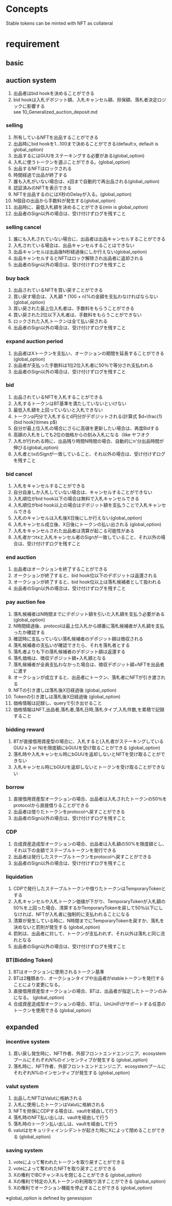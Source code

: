 # Concepts
Stable tokens can be minted with NFT as collateral

# requirement

## basic

## auction system
1. 出品者はbid hookを決めることができる
1. bid hookは入札デポジット額、入札キャンセル額、担保額、落札者決定ロジックに影響する  
  see 10_Generalized_auction_deposit.md

### selling 
1. 所有しているNFTを出品することができる
1. 出品時にbid hookを1...100まで決めることができる(default:x, default is global_option)
1. 出品するにはGUUをステーキングする必要がある(global_option)
1. 入札に使うトークンを選ぶことができる。(global_option)
1. 出品するNFTはロックされる
1. 時間経過で出品が終了する
1. 誰も入札がいない場合は、x回まで自動的で再出品される(global_option)
1. 認証済みのNFTを表示できる
1. NFTを出品するのにはX秒のDelayが入る。(global_option)
1. N個目の出品から手数料が発生する(global_option)
1. 出品時に、最低入札額を決めることができる(min is global_option)
1. 出品者のSign以外の場合は、受け付けずログを残すこと

### selling cancel
1. 誰にも入札されていない場合に、出品者は出品キャンセルすることができる
1. 入札されている場合は、出品キャンセルすることはできない
1. 出品キャンセルは出品後N秒経過後にしか行えない(global_option)
1. 出品キャンセルするとNFTはロック解除され出品者に返却される
1. 出品者のSign以外の場合は、受け付けずログを残すこと

### buy back
1. 出品されているNFTを買い戻すことができる
1. 買い戻す場合は、入札額 * (100 + n)%の金額を支払わなければならない(global_option)
1. 買い戻された最上位入札者は、手数料をもらうことができる
1. 買い戻された2位以下入札者は、手数料をもらうことができない
1. ロックされた入札トークンは全て払い戻される
1. 出品者のSign以外の場合は、受け付けずログを残すこと

### expand auction period
1. 出品者はXトークンを支払い、オークションの期間を延長することができる(global_option)
1. 出品者が支払った手数料は1位2位入札者に50％で等分され支払われる
1. 出品者のSign以外の場合は、受け付けずログを残すこと

### bid
1. 出品されているNFTを入札することができる
1. 入札するトークンはBT基準を満たしていないといけない
1. 最低入札額を上回っていないと入札できない
1. トークンp円分で入札するとd円分がデポジットされる(計算式 $d=\frac{1}{bid hook}\times p$)
1. 自分が最上位入札の場合にさらに高値を更新したい場合は、再度Bidする
1. 高額の入札をしても2位の価格からの刻み入札になる（like ヤフオク
1. 入札が行われる時に、出品残り時間N時間の場合、自動的にn'分出品時間が伸びる(global_option)
1. 入札者とtxのSignが一致していること、それ以外の場合は、受け付けずログを残すこと

### bid cancel
1. 入札をキャンセルすることができる
1. 自分自身しか入札していない場合は、キャンセルすることができない
1. 入札順位がbid hook以下の場合は無料で入札キャンセルできる
1. 入札順位がbid hook以上の場合はデポジット額を支払うことで入札キャンセルできる
1. 入札のキャンセルは入札後X日後にしか行えない(global_option)
1. 入札キャンセル成立後、X日後にトークンの払い出される (global_option)
1. 入札をキャンセルされた出品者は清算が起こる可能性がある
1. 入札者かつtxと入札キャンセル者のSignが一致していること、それ以外の場合は、受け付けずログを残すこと

### end auction
1. 出品者はオークションを終了することができる
1. オークションが終了すると、bid hook位以下のデポジットは返還される
1. オークションが終了すると、bid hook位以上は落札候補者として扱われる
1. 出品者のSign以外の場合は、受け付けずログを残すこと
### pay auction fee
1. 落札候補者はN時間までにデポジット額を引いた入札額を支払う必要がある (global_option)
1. N時間経過後、protocolは最上位入札から順番に落札候補者が入札額を支払ったか確認する
1. 確認時に支払っていない落札候補者のデポジット額は徴収される
1. 落札候補者の支払いが確認できたら、それを落札者とする
1. 落札者よりも下の落札候補者のデポジット額は返還する
1. 落札価格は、徴収デポジット額+入札額となる
1. 落札候補者が全員支払わなかった場合は、徴収デポジット額+NFTを出品者に渡す
1. オークションが成立すると、出品者にトークン、落札者にNFTが引き渡される
1. NFTの引き渡しは落札後X日経過後 (global_option)
1. Tokenの引き渡しは落札後X日経過後 (global_option)
1. 価格情報は記録し、queryで引き出せること
1. 価格情報はNFT,出品者,落札者,落札日時,落札タイプ,入札件数,を累積で記録すること

### bidding reward
1. BTが直接借用資産型の場合に、入札すると(入札者がステーキングしているGUU x 2 or N)を限度額にbGUUを受け取ることができる (global_option)
1. 落札時や入札キャンセル時にbGUUを返却しないとNFTを受け取ることができない
1. 入札キャンセル時にbGUUを返却しないとトークンを受け取ることができない

### borrow
1. 直接借用資産型オークションの場合、出品者は入札されたトークンの50％をprotocolから直接借りることができる
1. 出品者は借りたトークンをprotocolへ戻すことができる
1. 出品者のSign以外の場合は、受け付けずログを残すこと

### CDP
1. 合成資産造成型オークションの場合、出品者は入札額の50%を限度額とし、それ以下の金額でステーブルトークンを発行できる
1. 出品者は発行したステーブルトークンをprotocolへ戻すことができる
1. 出品者のSign以外の場合は、受け付けずログを残すこと

### liquidation
1. CDPで発行したステーブルトークンや借りたトークンはTemporaryTokenとする
1. 入札キャンセルや入札トークン価値が下がり、TemporaryTokenが入札額の50%を上回った場合、清算するかTemporaryTokenを戻して50％以下にしなければ、NFTが入札者に強制的に支払われることになる
1. 清算が発生している時に、N時間までにTemporaryTokenを戻すか、落札を決めないと罰則が発生する (global_option)
1. 罰則は、出品者に対して、トークンが支払われず、それ以外は落札と同じ流れとなる
1. 出品者のSign以外の場合は、受け付けずログを残すこと

### BT(Bidding Token)
1. BTはオークションに使用されるトークン基準
1. BTは2種類あり、オークションタイプや出品者がstableトークンを発行することにより変更になる。
1. 直接借用資産型オークションの場合、BTは、出品者が指定したトークンのみになる。 (global_option)
1. 合成資産造成型オークションの場合、BTは、UnUniFiがサポートする任意のトークンを使用できる (global_option)


## expanded

### incentive system
1. 買い戻し発生時に、NFT作者、外部フロントエンドエンジニア、ecosystemプールにそれぞれN%のインセンティブが発生する (global_option)
1. 落札時に、NFT作者、外部フロントエンドエンジニア、ecosystemプールにそれぞれN%のインセンティブが発生する (global_option)

### valut system
1. 出品したNFTはValutに格納される
1. 入札に使用したトークンはValutに格納される
1. NFTを担保にCDPする場合は、vaultを経由して行う
1. 落札時のNFT払い出しは、vaultを経由して行う
1. 落札時のトークン払い出しは、vaultを経由して行う
1. valutはセキュリティインシデントが起きた時にXによって閉めることができる (global_option)

### saving system
1. voteによって奪われたトークンを取り戻すことができる
1. voteによって奪われたNFTを取り戻すことができる
1. Xの権利でIBCチャンネルを閉じることができる (global_option)
1. Xの権利で特定の入札トークンの利用取り消すことができる (global_option)
1. Xの権利でオークション機能を停止することができる (global_option)


※global_option is defined by genesisjson 